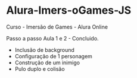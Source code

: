 # Alura-Imers-oGames-JS
Curso - Imersão de Games - Alura Online

Passo a passo
Aula 1 e 2 - Concluido. 
 - Inclusão de background
 - Configuração de 1 personagem
 - Construção de um inimigo
 - Pulo duplo e colisão
